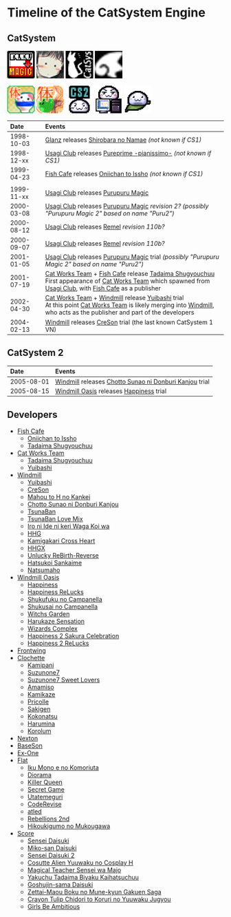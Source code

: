 

# Timeline of the CatSystem Engine

## CatSystem

<style>img{display:inline-block;margin:0}</style>

![Purupuru Magic Icon](img/cs2/icon-cs1-Puru2_demo-scaled64px.png) ![Remel Icon](img/cs2/icon-cs1-rml_110b-8bit-scaled64px.png) ![Yuibashi Icon](img/cs2/icon-cs1-yui_taiken_dl-scaled64px.png) ![CreSon Icon](img/cs2/icon-cs1-creson_web-scaled64px.png)

![Donburi Icon](img/cs2/icon-cs2-don_trial-scaled64px.png) ![Happiness Icon](img/cs2/icon-cs2-hap_trial-scaled64px.png) ![CS2 Icon](img/cs2/icon-manju-cheeky-bottom-cs2-top-scaled64px.png) ![CS2 Icon](img/cs2/icon-manju-smug-top-computer-bottom-scaled64px.png) ![CS2 Icon](img/cs2/icon-manju-happy-leaf-scaled64px.png)

[Pureprime -pianissimo-]: https://vndb.org/v26314 "Pureprime -pianissimo- / Years: 1998-12-01 (???)"
[Purupuru Magic]: https://vndb.org/v25992 "Purupuru Magic / Puru2 / Years: 1999-11-01 (CatSystem)"
[Remel]: https://vndb.org/v22135 "Remel / Years: 2000-08-12 (CatSystem)"

|Date      |Events|
|:---------|:-----|
|1998-10-03|[Glanz][] releases [Shirobara no Namae][] *(not known if CS1)*
|1998-12-xx|[Usagi Club][] releases [Pureprime -pianissimo-][] *(not known if CS1)*
|1999-04-23|[Fish Cafe][] releases [Oniichan to Issho][] *(not known if CS1)*
|||
|1999-11-xx|[Usagi Club][] releases [Purupuru Magic][]
|2000-03-08|[Usagi Club][] releases [Purupuru Magic][] *revision 2?* *(possibly "Purupuru Magic 2" based on name "Puru2")*
|2000-08-12|[Usagi Club][] releases [Remel][] *revision 110b?*
|2000-09-07|[Usagi Club][] releases [Remel][] *revision 110b?*
|2001-01-05|[Usagi Club][] releases [Purupuru Magic][] trial *(possibly "Purupuru Magic 2" based on name "Puru2")*
|2001-07-19|[Cat Works Team][] + [Fish Cafe][] release [Tadaima Shugyouchuu][]<br>First appearance of [Cat Works Team][] which spawned from [Usagi Club][], with [Fish Cafe][] as a publisher
|2002-04-30|[Cat Works Team][] + [Windmill][] release [Yuibashi][] trial<br>At this point [Cat Works Team][] is likely merging into [Windmill][], who acts as the publisher and part of the developers
|2004-02-13|[Windmill][] releases [CreSon][] trial (the last known CatSystem 1 VN)


<!-- CS
puru2_r2.lzh (date:2000-03-08), cs.exe, purupuru.csp, start.csx
puru2_demo.lzh (date:2001-01-05) cs.exe, cs.def, purupuru.csp, purupuru.hmt, readme.txt, start.csx, midi/*.mid, wave/*.wav
rml_110b.lzh (date:2000-09-07), cs.exe, remel.csp (*.csx), remel.css (*.cst "CsMO   ")
yui_taiken_dl
creson_trial
CS2
don_trial -->


## CatSystem 2

|Date      |Events|
|:---------|:-----|
|2005-08-01|[Windmill][] releases [Chotto Sunao ni Donburi Kanjou][] trial
|2005-08-15|[Windmill Oasis][] releases [Happiness][] trial


## Developers

* [Fish Cafe][]
    * [Oniichan to Issho][]
    * [Tadaima Shugyouchuu][]
* [Cat Works Team][]
    * [Tadaima Shugyouchuu][]
    * [Yuibashi][]
* [Windmill][]
    * [Yuibashi][]
    * [CreSon][]
    * [Mahou to H no Kankei][]
    * [Chotto Sunao ni Donburi Kanjou][]
    * [TsunaBan][]
    * [TsunaBan Love Mix][]
    * [Iro ni Ide ni keri Waga Koi wa][]
    * [HHG][]
    * [Kamigakari Cross Heart][]
    * [HHGX][]
    * [Unlucky ReBirth-Reverse][]
    * [Hatsukoi Sankaime][]
    * [Natsumaho][]
* [Windmill Oasis][]
    * [Happiness][]
    * [Happiness ReLucks][]
    * [Shukufuku no Campanella][]
    * [Shukusai no Campanella][]
    * [Witchs Garden][]
    * [Harukaze Sensation][]
    * [Wizards Complex][]
    * [Happiness 2 Sakura Celebration][]
    * [Happiness 2 ReLucks][]
* [Frontwing][]
* [Clochette][]
    * [Kamipani][]
    * [Suzunone7][]
    * [Suzunone7 Sweet Lovers][]
    * [Amamiso][]
    * [Kamikaze][]
    * [Pricolle][]
    * [Sakigen][]
    * [Kokonatsu][]
    * [Harumina][]
    * [Korolum][]
* [Nexton][]
* [BaseSon][]
* [Ex-One][]
* [Flat][]
    * [Iku Mono e no Komoriuta][]
    * [Diorama][]
    * [Killer Queen][]
    * [Secret Game][]
    * [Utatemeguri][]
    * [CodeRevise][]
    * [atled][]
    * [Rebellions 2nd][]
    * [Hikoukigumo no Mukougawa][]
* [Score][]
    * [Sensei Daisuki][]
    * [Miko-san Daisuki][]
    * [Sensei Daisuki 2][]
    * [Cosutte Alien Yuuwaku no Cosplay H][]
    * [Magical Teacher Sensei wa Majo][]
    * [Yakuchu Tadaima Biyaku Kaihatsuchuu][]
    * [Goshujin-sama Daisuki][]
    * [Zettai-Maou Boku no Mune-kyun Gakuen Saga][]
    * [Crayon Tulip Chidori to Koruri no Yuuwaku Jugyou][]
    * [Girls Be Ambitious][]


<!-- ENGINES LIST -->

[Kirikiri]: https://vndb.org/r?fil=engine-KiriKiri "Kirikiri Engine (.xp3 files)"
[NScripter]: https://vndb.org/r?fil=engine-NScripter " NScripter Engine"
[QLIE]: https://vndb.org/r?fil=engine-QLIE "QLIE Engine"
[CatSystem2]: https://vndb.org/r?fil=engine-CatSystem2 "CatSystem2 Engine (.int files)"
[CatSystem2 Official Site]: http://cs2.suki.jp/ 
[CatSystem2 Summary]: http://cs2.suki.jp/summary
[CatSystem2 Publishers]: http://cs2.suki.jp/example 

<!-- PUBLISHERS LIST -->

[Usagi Club]: https://vndb.org/p7330 "Usagi Club / Active: 1998-12-01 to 2000-08-12 (spawned Cat Works Team)"
[Glanz]: https://vndb.org/p4181 "Glanz / Active: 1998-10-03"
[Cat Works Team]: https://vndb.org/p7329 "Cat Works Team / Active: 2001-07-19 to 2006-12-08"
[Fish Cafe]: https://vndb.org/p1552  "Fish Cafe / Active: 1999-04-23 to 2001-07-19"
[Windmill]: https://vndb.org/p221 "Windmill / Active: 2002-04-30 to 2018-06-08"
[Windmill Oasis]: https://vndb.org/p2316 "Windmill Oasis / Active: 2005-08-15 to 2020-04-24"
[Frontwing]: https://vndb.org/p336 "Frontwing / Active: 2000-08-04 to 2020-09-25"
[Clochette]: https://vndb.org/p386 "Clochette / Active: 2007-12-14 to 2019-12-02"
[Nexton]: https://vndb.org/p75 "Nexton / Active: 1997-05-23 to 2020-04-24"
[BaseSon]: https://vndb.org/p226 "BaseSon / Active: 2002-04-26 to 2020-09-25"
[BaseSon Light]: https://vndb.org/p4817 "BaseSon Light / Active: 2014-12-12 to 2019-01-25"
[BaseSon SPICE]: https://vndb.org/p3046 "BaseSon SPICE* / Active: 2007-12-02 to 2011-03-04"
[Score]: https://vndb.org/p188 "Score / Active: 2002-11-29 to 2020-04-24"
[GIRL SCORE]: https://vndb.org/p3106 "GIRL SCORE / Active: 2012-06-24 to 2020-01-25"
[Ex-One]: https://vndb.org/p2175 "Ex-One / Active: 2011-10-29 to 2013-05-31"
[Flat]: https://vndb.org/p16 "Flat / Active: 2003-10-26 to 2016-06-10"
[Regista]: https://vndb.org/p104 "Regista / Active: 2004-11-25 to 2020-08-20"
[Makura Cover Soft]: https://vndb.org/p1902 "Makura Cover Soft / Active: 2004-08-18 to 2017-02-25"
[Makura]: https://vndb.org/p259 "Makura / Active: 2006-06-23 to 2020-06-18"
[Azarashi Soft]: https://vndb.org/p4542 "Azarashi Soft / Active: 2014-12-19 to 2020-12-25"

[Windmill Oasis Official Site]: https://windmill.suki.jp/main.html 
[Clochette Official Site]: https://clochette-soft.jp/top.html 
[Azarashi Official Site]: http://azarashi-soft.nexton-net.jp/top.html


<!-- GAMES LISTS -->

<!-- GAMES: EX-ONE -->

[Manatsu no Yoru no Yuki Monogatari]: https://vndb.org/v7735 "Manatsu no Yoru no Yuki Monogatari / Midsummer Snow Night / Years: 2011-10-29 to 2012-04-27 (CatSystem2)"
[FFF]: https://vndb.org/v9734 "Futsuu no Fantasy / FFF / Years: 2012-05-01 to 2012-12-28 (CatSystem2)"
[Manatsu no Chiisana Koi Monogatari]: https://vndb.org/v11909 "Manatsu no Chiisana Koi Monogatari / Midsummer Snow Night Fandisk / Years: 2013-02-22 (CatSystem2)"
[Tsukiakari Lunch]: https://vndb.org/v10999 "Tsukiakari Lunch / OZ sings / The last fairy tale. / Years: 2013-04-27 to 2013-05-31 (CatSystem2)"


<!-- GAMES: CLOCHETTE -->

[Kamipani]: https://vndb.org/v792 "Kamipani! / Years: 2007-12-14 to 2018-12-21 (QLIE)"
[Suzunone7]: https://vndb.org/v1335 "Suzunone Seven! / Suzunone7 / Years: 2008-12-20 to 2018-12-21 (CatSystem2)"
[Suzunone7 Sweet Lovers]: https://vndb.org/v2226 "Suzunone Seven! -Sweet Lovers' Concerto- / Years: 2009-11-27 to 2018-12-21 (???)"
[Amamiso]: https://vndb.org/v2835 "Amatsu Misora ni! / Amamiso / Years: 2010-03-24 to 2018-12-21 (CatSystem2)"
[Kamikaze]: https://vndb.org/v4942 "Kamikaze ☆ Explorer! / Years: 2011-04-07 to 2018-12-21 (CatSystem2)"
[Pricolle]: https://vndb.org/v9092 "Prism ◇ Recollection! / Pricolle / Years: 2012-10-23 to 2018-12-21 (CatSystem2)"
[Sakigen]: https://vndb.org/v13630 "Sakigake ⇒ Generation! / Sakigen / Years: 2014-03-07 to 2018-12-21 (CatSystem2)"
[Kokonatsu]: https://vndb.org/v17369 "Koko kara Natsu no Innocence! / Kokonatsu / Years: 2015-09-10 to 2018-12-21 (CatSystem2)"
[Harumina]: https://vndb.org/v19372 "Haruru Minamo ni! / Harumina / Years: 2016-12-16 to 2018-12-21 (CatSystem2)"
[Korolum]: https://vndb.org/v24506 "Kokorone=Pendulum! / Korolum / Years: 2019-04-09 to 2019-12-02 (CatSystem2)"


<!-- GAMES: FLAT -->

[Sensei Daisuki]: https://vndb.org/v285 "Sensei Da-isuki / Sensei Daisuki / Years: 2002-11-29 to 2020-04-24 (???)"
[Miko-san Daisuki]: https://vndb.org/v2839 "Miko-san Da-isuki! / I Love Shrine Maidens! / Years: 2003-11-28 to 2020-04-24 (???)"
[Sensei Daisuki 2]: https://vndb.org/v279 "Sensei Da-isuki 2 / Sensei Daisuki 2 / Years: 2004-11-19 to 2020-04-24 (???)"
[Cosutte Alien Yuuwaku no Cosplay H]: https://vndb.org/v3269 "Cosutte Alien -Yuuwaku no Cosplay H- / Years: 2005-01-28 to 2020-04-24 (???)"
[Magical Teacher Sensei wa Majo]: https://vndb.org/v4962 "Magical Teacher Sensei wa Majo? / Years: 2006-01-13 to 2020-04-24 (???)"
[Yakuchu Tadaima Biyaku Kaihatsuchuu]: https://vndb.org/v4127 "Yakuchu! ~Tadaima Biyaku Kaihatsuchuu~ / Years: 2007-04-27 to 2020-04-24 (???)"
[Goshujin-sama Daisuki]: https://vndb.org/v961 "Goshujin-sama Da~isuki / Years: 2008-01-25 to 2020-04-24 (???)"
[Zettai-Maou Boku no Mune-kyun Gakuen Saga]: https://vndb.org/v2885 "Zettai★Maou ~Boku no Mune-kyun Gakuen Saga~ / Years: 2009-12-04 to 2020-04-24 (???)"
[Crayon Tulip Chidori to Koruri no Yuuwaku Jugyou]: https://vndb.org/v4907 "Crayon Tulip ~Chidori to Koruri no Yuuwaku Jugyou~ / Years: 2010-10-29 to 2013-03-28 (!!! .arc)"
[Girls Be Ambitious]: https://vndb.org/v12435 "Girls Be Ambitious! / Years: 2013-07-04 to 2014-02-27 (CatSystem2)"


<!-- GAMES: SCORE -->

[Iku Mono e no Komoriuta]: https://vndb.org/v18986 "Iku Mono e no Komoriuta / Years: 2003-10-26 (???)"
[Diorama]: https://vndb.org/v5372 "Diorama / Years: 2004-10-03 to 2007-03-28 (???)"
[Killer Queen]: https://vndb.org/v105 "Killer Queen / Years: 2006-07-25 to 2014-10-12 (NScripter)"
[Secret Game]: https://vndb.org/v1099 "Secret Game / Years: 2008-08-21 to 2018-09-27 (???)"
[Utatemeguri]: https://vndb.org/v3738 "Utatemeguri / Years: 2010-04-30 to 2010-11-26 (CatSystem2)"
[CodeRevise]: https://vndb.org/v5435 "Secret Game Code:Revise / CODE:Revise / Years: 2011-01-07 to 2013-08-09 (CatSystem2)"
[atled]: https://vndb.org/v1359 "-atled- / Years: 2008-10-30 to 2013-09-19 (Kirikiri)"
[Rebellions 2nd]: https://vndb.org/v16862 "Rebellions: Secret Game 2nd Stage / Years: 2013-03-28 to 2018-09-27 (CatSystem2)"
[Hikoukigumo no Mukougawa]: https://vndb.org/v13711 "Hikoukigumo no Mukougawa / Years: 2014-02-25 to 2016-06-10 (Kirikiri)"

<!-- GAMES: WINDMILL OASIS -->

[Happiness]: https://vndb.org/v362 "Happiness! / Years: 2005-08-15 to 2020-04-24 (CatSystem2)"
[Happiness trial2005-08-15]: https://vndb.org/r24440 
[Happiness trial2005-08-27]: https://vndb.org/r24441 
[Happiness trial2005-08-27]: https://vndb.org/r24441 
[Happiness release2005-10-21]: https://vndb.org/r838 
[Happiness ReLucks]: https://vndb.org/v363 "Happiness! Re:Lucks / Years: 2006-07-28 to 2020-04-24 (CatSystem2)"
[Shukufuku no Campanella]: https://vndb.org/v1337 "Shukufuku no Campanella / la campanella della benedizione / Years: 2009-01-30 to 2020-07-24 (CatSystem2)"
[Shukusai no Campanella]: https://vndb.org/v4652 "Shukusai no Campanella! / la campanella di festivita / Years: 2010-10-29 to 2018-06-22 (CatSystem2)"
[Witchs Garden]: https://vndb.org/v8438 "Witch's Garden / Years: 2012-10-18 to 2015-11-22 (CatSystem2)"
[Harukaze Sensation]: https://vndb.org/v14896 "Harukaze Sensation! / Years: 2014-07-17 to 2015-02-13 (CatSystem2)"
[Wizards Complex]: https://vndb.org/v18477 "Wizards Complex / Wizacon / Years: 2016-01-28 to 2016-05-13 (CatSystem2)"
[Happiness 2 Sakura Celebration]: https://vndb.org/v22013 "Happiness! 2 Sakura Celebration / Years: 2019-01-11 to 2020-04-24 (CatSystem2)"
[Happiness 2 ReLucks]: https://vndb.org/v27053 "Happiness! 2 Re:Lucks / Years: 2020-04-24 (CatSystem2)"

<!-- GAMES: USAGI CLUB -->

[Pureprime -pianissimo-]: https://vndb.org/v26314 "Pureprime -pianissimo- / Years: 1998-12-01 (???)"
[Purupuru Magic]: https://vndb.org/v25992 "Purupuru Magic / Puru2 / Years: 1999-11-01 (CatSystem)"
[Remel]: https://vndb.org/v22135 "Remel / Years: 2000-08-12 (CatSystem)"

<!-- GAMES: GLANZ -->

[Shirobara no Namae]: https://vndb.org/v14717 "Shirobara no Namae / Years: 1998-10-03 (???)"

<!-- GAMES: FISH CAFE -->

[Oniichan to Issho]: https://vndb.org/v4990 "Oniichan to Issho / Together With Oni-chan / Years: 1999-04-23 (CatSystem)"
[Oniichan to Issho release1999-04-23]: https://vndb.org/r9466 

<!-- GAMES: CAT WORKS -->

[Tadaima Shugyouchuu]: https://vndb.org/v10350 "Tadaima Shugyouchuu! / Years: 2001-07-19 (CatSystem)"
[Tadaima Shugyouchuu release2001-07-19]: https://vndb.org/r20952 
[Yuibashi]: https://vndb.org/v5588 "Yuibashi / Years: 2002-04-30 to 2006-12-08 (CatSystem)"
[Yuibashi trial2002-04-30]: https://vndb.org/r24456 
[Yuibashi release2002-06-21]: https://vndb.org/r10791 


<!-- GAMES: WINDMILL -->

[CreSon]: https://vndb.org/v2177 "Cradle Song ~Kinou ni Kanaderu Ashita no Uta~ / CreSon / Years: 2004-02-13 to 2006-12-22 (CatSystem)"
[CreSon trial2004-02-13]: https://vndb.org/r24458 
[CreSon release2004-02-27]: https://vndb.org/r4274 
[Mahou to H no Kankei]: https://vndb.org/v1809 "Mahou to H no Kankei. / Mahou to Ecchi no Kankei, Relation Between Magic and H, -relation- between magic & H? / Years: 2004-10-29 to 2006-12-15 (!!! data/ETC/font32.dat, PAC/[A-Z_]{3}.BIN, mTale.exe, ogg.dll, vorbis.dll)"
[Chotto Sunao ni Donburi Kanjou]: https://vndb.org/v1410 "Chotto Sunao ni Donburi Kanjou / Years: 2005-08-01 to 2006-12-29 (CatSystem2)"
[TsunaBan]: https://vndb.org/v815 "Tsunagaru★Bangle / TsunaBan / Years: 2007-09-14 to 2010-12-17 (CatSystem2)"
[TsunaBan Love Mix]: https://vndb.org/v816 "TsunaBan ♥ Love Mix / Tsunagaru Bangle ♥ Love Mix / Years: 2008-07-18 (CatSystem2)"
[Iro ni Ide ni keri Waga Koi wa]: https://vndb.org/v3033 "Iro ni Ide ni keri Waga Koi wa / My deep love shows in the blush on my face. / Years: 2010-03-25 to 2010-04-29 (CatSystem2)"
[HHG]: https://vndb.org/v5909 "Hyper→Highspeed→Genius / Years: 2011-04-20 to 2018-07-06 (CatSystem2)"
[Kamigakari Cross Heart]: https://vndb.org/v8437 "Kamigakari Cross Heart! / Years: 2012-04-23 to 2012-06-15 (CatSystem2)"
[HHGX]: https://vndb.org/v12795 "HHG Megami no Shuuen / Hyper→Highspeed→Genius Ragnarok / HHGX / Years: 2013-09-13 to 2018-07-06 (CatSystem2)"
[Unlucky ReBirth-Reverse]: https://vndb.org/v17560 "Unlucky Re:Birth/Reverse / Years: 2015-09-18 to 2015-11-13 (CatSystem2)"
[Hatsukoi Sankaime]: https://vndb.org/v19737 "Hatsukoi Sankaime / Years: 2016-10-23 to 2017-12-13 (CatSystem2)"
[Natsumaho]: https://vndb.org/v22014 "Yakusoku no Natsu, Mahoroba no Yume / Natsumaho / Promised Summer Living In Dream / Years: 2018-04-20 to 2018-06-08 (CatSystem2)"



<!-- ... -->

[Official Site Fish Cafe arc2002 enter18]: https://web.archive.org/web/20020213193425/neko.suki.gr.jp/fishcafe/
[Official Site Fish Cafe arc2002]: https://web.archive.org/web/20020530183242/http://neko.suki.gr.jp/fishcafe/tadaima/tadaima.html
[Official Site Fish Cafe arc2006 enter18]: https://web.archive.org/web/20060529090117/neko.suki.gr.jp/fishcafe/
[Official Site Fish Cafe arc2006]: https://web.archive.org/web/20060504022659/http://neko.suki.gr.jp/fishcafe/tadaima/tadaima.html

